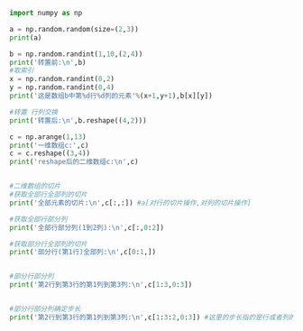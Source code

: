 
<BlogInfo id="553" title="11.二维数组的索引和切片" author="白日梦想猿" pv=0 read_times=0 pre_cost_time="0分32秒" category="numpy学习" tag_list="['numpy学习']" create_time="2020.04.23 14:46:23" update_time="2020.04.23 15:34:16" />

```python
import numpy as np

a = np.random.random(size=(2,3))
print(a)

b = np.random.randint(1,10,(2,4))
print('转置前:\n',b)
#取索引
x = np.random.randint(0,2)
y = np.random.randint(0,4)
print('这是数组b中第%d行%d列的元素'%(x+1,y+1),b[x][y])

#转置 行列交换
print('转置后:\n',b.reshape((4,2)))

c = np.arange(1,13)
print('一维数组c:',c)
c = c.reshape((3,4))
print('reshape后的二维数组c:\n',c)


#二维数组的切片
#获取全部行全部列的切片
print('全部元素的切片:\n',c[:,:]) #a[对行的切片操作,对列的切片操作]

#获取全部行部分列
print('全部行部分列(1到2列):\n',c[:,0:2])

#获取部分行全部列的切片
print('部分行(第1行)全部列:\n',c[0:1,])


#部分行部分列
print('第2行到第3行的第1列到第3列:\n',c[1:3,0:3])


#部分行部分列确定步长
print('第2行到第3行的第1列到第3列:\n',c[1:3:2,0:3]) #这里的步长指的是行或者列的步长












```
